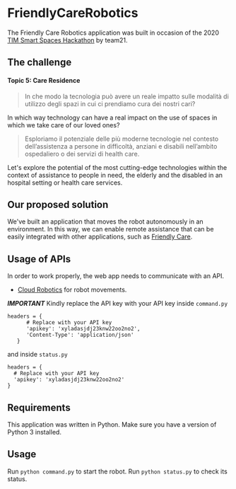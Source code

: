 # FriendlyCareRobotics
The Friendly Care Robotics application was built in occasion of the 2020 [TIM Smart Spaces Hackathon](https://events.codemotion.com/hackathons/hackathon-tim-smart-spaces/home/) by team21.

## The challenge
#### **Topic 5: Care Residence**

> In che modo la tecnologia può avere un reale impatto sulle modalità di
> utilizzo degli spazi in cui ci prendiamo cura dei nostri cari?

In which way technology can have a real impact on the use of spaces in which we take care of our loved ones?

> Esploriamo il potenziale delle più moderne tecnologie nel contesto
> dell’assistenza a persone in difficoltà, anziani e disabili
> nell’ambito ospedaliero o dei servizi di health care.

Let's explore the potential of the most cutting-edge technologies within the context of assistance to people in need, the elderly and the disabled in an hospital setting or health care services.

## Our proposed solution
We've built an application that moves the robot autonomously in an environment. In this way, we can enable remote assistance that can be easily integrated with other applications, such as [Friendly Care](https://github.com/trajkd/FriendlyCare).

## Usage of APIs
In order to work properly, the web app needs to communicate with an API. 

 - [Cloud Robotics](https://5g-api-portal.telecomitalia.it/apiexposure/web/node/119) for robot movements.

***IMPORTANT*** Kindly replace the API key with your API key inside `command.py`

   
    headers = {
          # Replace with your API key
          'apikey': 'xyladasjdj23knw22oo2no2',
          'Content-Type': 'application/json'
       }

and inside `status.py`

    headers = {
      # Replace with your API key
      'apikey': 'xyladasjdj23knw22oo2no2'
    }

## Requirements
This application was written in Python. Make sure you have a version of Python 3 installed.

## Usage
Run `python command.py` to start the robot.
Run `python status.py` to check its status.
